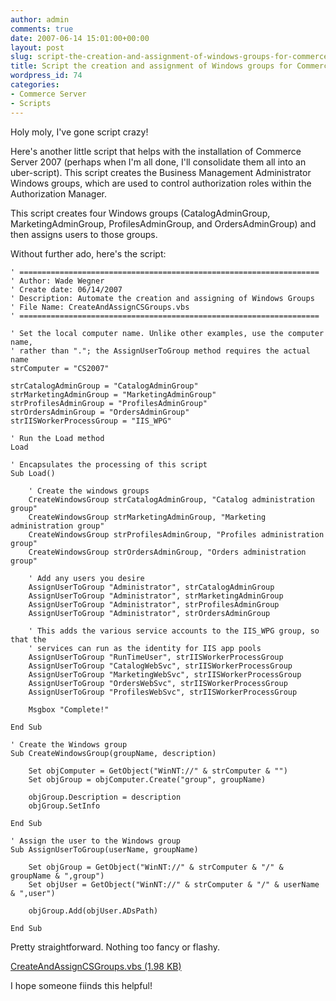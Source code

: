 ```yaml
---
author: admin
comments: true
date: 2007-06-14 15:01:00+00:00
layout: post
slug: script-the-creation-and-assignment-of-windows-groups-for-commerce-server
title: Script the creation and assignment of Windows groups for Commerce Server
wordpress_id: 74
categories:
- Commerce Server
- Scripts
---
```


Holy moly, I've gone script crazy!

Here's another little script that helps with the installation of Commerce Server 2007 (perhaps when I'm all done, I'll consolidate them all into an uber-script). This script creates the Business Management Administrator Windows groups, which are used to control authorization roles within the Authorization Manager.

This script creates four Windows groups (CatalogAdminGroup, MarketingAdminGroup, ProfilesAdminGroup, and OrdersAdminGroup) and then assigns users to those groups.

Without further ado, here's the script:

	' ===================================================================  
	' Author: Wade Wegner  
	' Create date: 06/14/2007  
	' Description: Automate the creation and assigning of Windows Groups  
	' File Name: CreateAndAssignCSGroups.vbs  
	' ===================================================================  
	  
	' Set the local computer name. Unlike other examples, use the computer name,  
	' rather than "."; the AssignUserToGroup method requires the actual name  
	strComputer = "CS2007"  
	  
	strCatalogAdminGroup = "CatalogAdminGroup"  
	strMarketingAdminGroup = "MarketingAdminGroup"  
	strProfilesAdminGroup = "ProfilesAdminGroup"  
	strOrdersAdminGroup = "OrdersAdminGroup"  
	strIISWorkerProcessGroup = "IIS_WPG"  
	  
	' Run the Load method  
	Load  
	  
	' Encapsulates the processing of this script  
	Sub Load()  
		  
		' Create the windows groups  
		CreateWindowsGroup strCatalogAdminGroup, "Catalog administration group"  
		CreateWindowsGroup strMarketingAdminGroup, "Marketing administration group"  
		CreateWindowsGroup strProfilesAdminGroup, "Profiles administration group"  
		CreateWindowsGroup strOrdersAdminGroup, "Orders administration group"  
		  
		' Add any users you desire  
		AssignUserToGroup "Administrator", strCatalogAdminGroup  
		AssignUserToGroup "Administrator", strMarketingAdminGroup  
		AssignUserToGroup "Administrator", strProfilesAdminGroup  
		AssignUserToGroup "Administrator", strOrdersAdminGroup  
		  
		' This adds the various service accounts to the IIS_WPG group, so that the  
		' services can run as the identity for IIS app pools  
		AssignUserToGroup "RunTimeUser", strIISWorkerProcessGroup  
		AssignUserToGroup "CatalogWebSvc", strIISWorkerProcessGroup  
		AssignUserToGroup "MarketingWebSvc", strIISWorkerProcessGroup  
		AssignUserToGroup "OrdersWebSvc", strIISWorkerProcessGroup  
		AssignUserToGroup "ProfilesWebSvc", strIISWorkerProcessGroup  
		  
		Msgbox "Complete!"  
	  
	End Sub  
	  
	' Create the Windows group  
	Sub CreateWindowsGroup(groupName, description)  
		  
		Set objComputer = GetObject("WinNT://" & strComputer & "")  
		Set objGroup = objComputer.Create("group", groupName)  
		  
		objGroup.Description = description  
		objGroup.SetInfo  
	  
	End Sub  
	  
	' Assign the user to the Windows group  
	Sub AssignUserToGroup(userName, groupName)  
		  
		Set objGroup = GetObject("WinNT://" & strComputer & "/" & groupName & ",group")  
		Set objUser = GetObject("WinNT://" & strComputer & "/" & userName & ",user")  
		  
		objGroup.Add(objUser.ADsPath)  
		  
	End Sub  

Pretty straightforward. Nothing too fancy or flashy.

[CreateAndAssignCSGroups.vbs (1.98 KB)](http://images.wadewegner.com/wordpress/content/binary/CreateAndAssignCSGroups.vbs)

I hope someone fiinds this helpful!